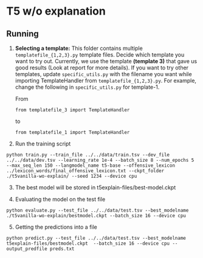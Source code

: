 # T5 w/o explanation

## Running 

1. __Selecting a template:__ This folder contains multiple `templatefile_{1,2,3}.py` template files. Decide which template you want to try out. Currently, we use the template __(template 3)__ that gave us good results (Look at report for more details). If you want to try other templates, update `specific_utils.py` with the filename you want while importing TemplateHandler from `templatefile_{1,2,3}.py`. For example, change the following in `specific_utils.py` for template-1.

    From 

    `from templatefile_3 import TemplateHandler`

    to

    `from templatefile_1 import TemplateHandler`


2. Run the training script

```
python train.py --train_file ../../data/train.tsv --dev_file ../../data/dev.tsv --learning_rate 1e-4 --batch_size 8 --num_epochs 5 --max_seq_len 150 --langmodel_name t5-base --offensive_lexicon ../lexicon_words/final_offensive_lexicon.txt --ckpt_folder ./t5vanilla-wo-explain/ --seed 1234 --device cpu
```

3. The best model will be stored in t5explain-files/best-model.ckpt

4. Evaluating the model on the test file

```
python evaluate.py --test_file ../../data/test.tsv --best_modelname ./t5vanilla-wo-explain/bestmodel.ckpt --batch_size 16 --device cpu
```

5. Getting the predictions into a file

```
python predict.py --test_file ../../data/test.tsv --best_modelname t5explain-files/bestmodel.ckpt  --batch_size 16 --device cpu --output_predfile preds.txt
```
